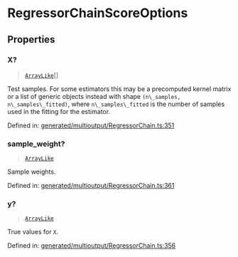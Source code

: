 # RegressorChainScoreOptions

## Properties

### X?

> [`ArrayLike`](../types/ArrayLike.md)[]

Test samples. For some estimators this may be a precomputed kernel matrix or a list of generic objects instead with shape `(n\_samples, n\_samples\_fitted)`, where `n\_samples\_fitted` is the number of samples used in the fitting for the estimator.

Defined in:  [generated/multioutput/RegressorChain.ts:351](https://github.com/transitive-bullshit/scikit-learn-ts/blob/122b3c0/packages/sklearn/src/generated/multioutput/RegressorChain.ts#L351)

### sample\_weight?

> [`ArrayLike`](../types/ArrayLike.md)

Sample weights.

Defined in:  [generated/multioutput/RegressorChain.ts:361](https://github.com/transitive-bullshit/scikit-learn-ts/blob/122b3c0/packages/sklearn/src/generated/multioutput/RegressorChain.ts#L361)

### y?

> [`ArrayLike`](../types/ArrayLike.md)

True values for `X`.

Defined in:  [generated/multioutput/RegressorChain.ts:356](https://github.com/transitive-bullshit/scikit-learn-ts/blob/122b3c0/packages/sklearn/src/generated/multioutput/RegressorChain.ts#L356)
